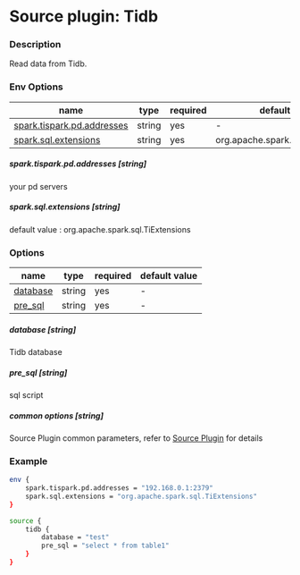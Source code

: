 # Source plugin: Tidb

### Description

Read data from Tidb.

### Env Options

| name           | type   | required | default value |
| -------------- | ------ | -------- | ------------- |
| [spark.tispark.pd.addresses](#spark.tispark.pd.addresses-string)       | string | yes      | -             |
| [spark.sql.extensions](#spark.sql.extensions-string)        | string | yes      | org.apache.spark.sql.TiExtensions         |

##### spark.tispark.pd.addresses [string]

your pd servers

##### spark.sql.extensions [string]

default value : org.apache.spark.sql.TiExtensions

### Options

| name           | type   | required | default value |
| -------------- | ------ | -------- | ------------- |
| [database](#database-string)       | string | yes      | -             |
| [pre_sql](#pre_sql-string)        | string | yes      | -         |

##### database [string]

Tidb database

##### pre_sql [string]

sql script

##### common options [string]

Source Plugin common parameters, refer to [Source Plugin](./source-plugin.md) for details

### Example

```bash
env {
    spark.tispark.pd.addresses = "192.168.0.1:2379"
    spark.sql.extensions = "org.apache.spark.sql.TiExtensions"
}

source {
    tidb {
        database = "test"
        pre_sql = "select * from table1"
    }
}

```

